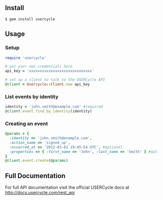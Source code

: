 ## Install

```
$ gem install usercycle
```

## Usage

### Setup

``` ruby
require 'usercycle'

# put your own credentials here
api_key = 'xxxxxxxxxxxxxxxxxxxxxxxxxxxxx'

# set up a client to talk to the USERCycle API
@client = Usercycle::Client.new api_key
```

###  List events by identity

```ruby
identity = 'john.smith@example.com' #required
@client.event.find_by_identity(identity)
```

### Creating an event

```ruby
@params = {
  :identity => 'john.smith@example.com',
  :action_name => 'signed_up',
  :occurred_at => '2012-03-01 19:45:54 UTC', #optional
  :properties => { :first_name => 'John', :last_name => 'Smith' } #optional
}
@client.event.create(@params)
```

## Full Documentation

For full API documentation visit the official USERCycle docs at http://docs.usercycle.com/rest_api